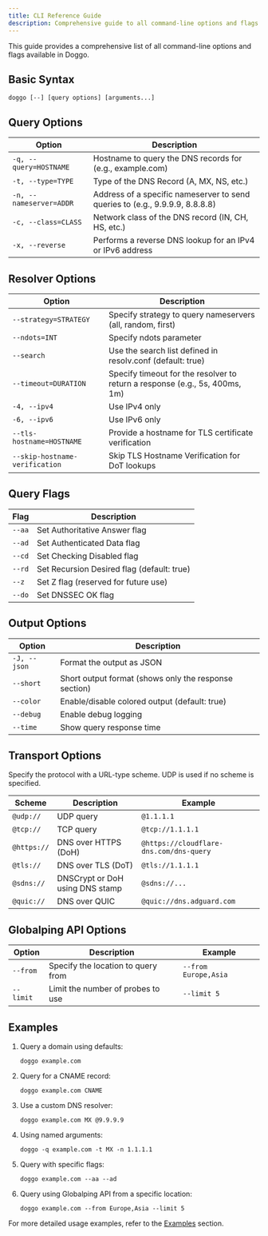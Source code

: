 ```yaml
---
title: CLI Reference Guide
description: Comprehensive guide to all command-line options and flags for Doggo DNS client
---
```


This guide provides a comprehensive list of all command-line options and flags available in Doggo.

## Basic Syntax

```
doggo [--] [query options] [arguments...]
```

## Query Options

| Option                  | Description                                                                  |
| ----------------------- | ---------------------------------------------------------------------------- |
| `-q, --query=HOSTNAME`  | Hostname to query the DNS records for (e.g., example.com)                    |
| `-t, --type=TYPE`       | Type of the DNS Record (A, MX, NS, etc.)                                     |
| `-n, --nameserver=ADDR` | Address of a specific nameserver to send queries to (e.g., 9.9.9.9, 8.8.8.8) |
| `-c, --class=CLASS`     | Network class of the DNS record (IN, CH, HS, etc.)                           |
| `-x, --reverse`         | Performs a reverse DNS lookup for an IPv4 or IPv6 address                    |

## Resolver Options

| Option                         | Description                                                                 |
| ------------------------------ | --------------------------------------------------------------------------- |
| `--strategy=STRATEGY`          | Specify strategy to query nameservers (all, random, first)                  |
| `--ndots=INT`                  | Specify ndots parameter                                                     |
| `--search`                     | Use the search list defined in resolv.conf (default: true)                  |
| `--timeout=DURATION`           | Specify timeout for the resolver to return a response (e.g., 5s, 400ms, 1m) |
| `-4, --ipv4`                   | Use IPv4 only                                                               |
| `-6, --ipv6`                   | Use IPv6 only                                                               |
| `--tls-hostname=HOSTNAME`      | Provide a hostname for TLS certificate verification                         |
| `--skip-hostname-verification` | Skip TLS Hostname Verification for DoT lookups                              |

## Query Flags

| Flag   | Description                                |
| ------ | ------------------------------------------ |
| `--aa` | Set Authoritative Answer flag              |
| `--ad` | Set Authenticated Data flag                |
| `--cd` | Set Checking Disabled flag                 |
| `--rd` | Set Recursion Desired flag (default: true) |
| `--z`  | Set Z flag (reserved for future use)       |
| `--do` | Set DNSSEC OK flag                         |

## Output Options

| Option       | Description                                           |
| ------------ | ----------------------------------------------------- |
| `-J, --json` | Format the output as JSON                             |
| `--short`    | Short output format (shows only the response section) |
| `--color`    | Enable/disable colored output (default: true)         |
| `--debug`    | Enable debug logging                                  |
| `--time`     | Show query response time                              |

## Transport Options

Specify the protocol with a URL-type scheme. UDP is used if no scheme is specified.

| Scheme      | Description                     | Example                                 |
| ----------- | ------------------------------- | --------------------------------------- |
| `@udp://`   | UDP query                       | `@1.1.1.1`                              |
| `@tcp://`   | TCP query                       | `@tcp://1.1.1.1`                        |
| `@https://` | DNS over HTTPS (DoH)            | `@https://cloudflare-dns.com/dns-query` |
| `@tls://`   | DNS over TLS (DoT)              | `@tls://1.1.1.1`                        |
| `@sdns://`  | DNSCrypt or DoH using DNS stamp | `@sdns://...`                           |
| `@quic://`  | DNS over QUIC                   | `@quic://dns.adguard.com`               |

## Globalping API Options

| Option    | Description                        | Example              |
| --------- | ---------------------------------- | -------------------- |
| `--from`  | Specify the location to query from | `--from Europe,Asia` |
| `--limit` | Limit the number of probes to use  | `--limit 5`          |

## Examples

1. Query a domain using defaults:

   ```
   doggo example.com
   ```

2. Query for a CNAME record:

   ```
   doggo example.com CNAME
   ```

3. Use a custom DNS resolver:

   ```
   doggo example.com MX @9.9.9.9
   ```

4. Using named arguments:

   ```
   doggo -q example.com -t MX -n 1.1.1.1
   ```

5. Query with specific flags:

   ```
   doggo example.com --aa --ad
   ```

6. Query using Globalping API from a specific location:
   ```
   doggo example.com --from Europe,Asia --limit 5
   ```

For more detailed usage examples, refer to the [Examples](/guide/examples) section.
